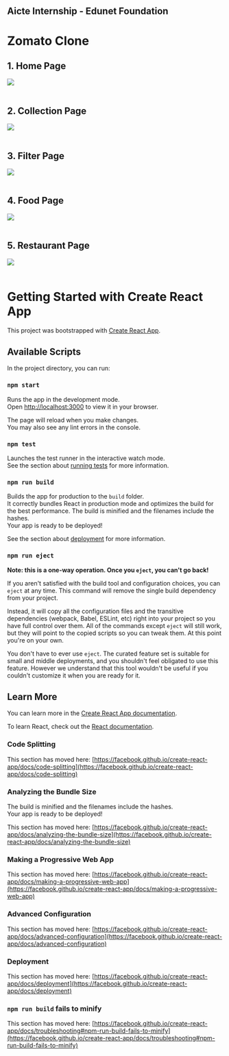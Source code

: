 ## Aicte Internship - Edunet Foundation
<h1>Zomato Clone </h1>
<h2> 1. Home Page </h2>
<img src="https://user-images.githubusercontent.com/96073111/180670402-4b33d58c-fcb0-496c-a7b1-206b24a31d47.png" > </br></br>

<h2> 2. Collection Page </h2>
<img src="https://user-images.githubusercontent.com/96073111/180670491-0a8eaaad-3111-43ac-92a6-e541d24ddc91.png" > </br></br>

<h2> 3. Filter Page </h2>
<img src="https://user-images.githubusercontent.com/96073111/180670543-5a317088-95e5-4a66-8cf1-164814194671.png" > </br></br>

<h2> 4. Food Page </h2>
<img src="https://user-images.githubusercontent.com/96073111/180670696-6bbdd9df-d01c-4690-8576-e663c4a9feaa.png" > </br></br>

<h2> 5. Restaurant Page </h2>
<img src="https://user-images.githubusercontent.com/96073111/180670561-f90d8494-4407-40b5-b2c1-e1b98605c58a.png" > </br></br>



# Getting Started with Create React App

This project was bootstrapped with [Create React App](https://github.com/facebook/create-react-app).
## Available Scripts

In the project directory, you can run:

### `npm start`

Runs the app in the development mode.\
Open [http://localhost:3000](http://localhost:3000) to view it in your browser.

The page will reload when you make changes.\
You may also see any lint errors in the console.

### `npm test`

Launches the test runner in the interactive watch mode.\
See the section about [running tests](https://facebook.github.io/create-react-app/docs/running-tests) for more information.

### `npm run build`

Builds the app for production to the `build` folder.\
It correctly bundles React in production mode and optimizes the build for the best performance.
The build is minified and the filenames include the hashes.\
Your app is ready to be deployed!

See the section about [deployment](https://facebook.github.io/create-react-app/docs/deployment) for more information.

### `npm run eject`

**Note: this is a one-way operation. Once you `eject`, you can't go back!**

If you aren't satisfied with the build tool and configuration choices, you can `eject` at any time. This command will remove the single build dependency from your project.

Instead, it will copy all the configuration files and the transitive dependencies (webpack, Babel, ESLint, etc) right into your project so you have full control over them. All of the commands except `eject` will still work, but they will point to the copied scripts so you can tweak them. At this point you're on your own.

You don't have to ever use `eject`. The curated feature set is suitable for small and middle deployments, and you shouldn't feel obligated to use this feature. However we understand that this tool wouldn't be useful if you couldn't customize it when you are ready for it.

## Learn More

You can learn more in the [Create React App documentation](https://facebook.github.io/create-react-app/docs/getting-started).

To learn React, check out the [React documentation](https://reactjs.org/).

### Code Splitting

This section has moved here: [https://facebook.github.io/create-react-app/docs/code-splitting](https://facebook.github.io/create-react-app/docs/code-splitting)

### Analyzing the Bundle Size
The build is minified and the filenames include the hashes.\
Your app is ready to be deployed!

This section has moved here: [https://facebook.github.io/create-react-app/docs/analyzing-the-bundle-size](https://facebook.github.io/create-react-app/docs/analyzing-the-bundle-size)

### Making a Progressive Web App

This section has moved here: [https://facebook.github.io/create-react-app/docs/making-a-progressive-web-app](https://facebook.github.io/create-react-app/docs/making-a-progressive-web-app)

### Advanced Configuration

This section has moved here: [https://facebook.github.io/create-react-app/docs/advanced-configuration](https://facebook.github.io/create-react-app/docs/advanced-configuration)

### Deployment

This section has moved here: [https://facebook.github.io/create-react-app/docs/deployment](https://facebook.github.io/create-react-app/docs/deployment)

### `npm run build` fails to minify

This section has moved here: [https://facebook.github.io/create-react-app/docs/troubleshooting#npm-run-build-fails-to-minify](https://facebook.github.io/create-react-app/docs/troubleshooting#npm-run-build-fails-to-minify)
